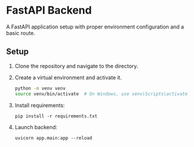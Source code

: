 # FastAPI Backend

A FastAPI application setup with proper environment configuration and a basic route.

## Setup

1. Clone the repository and navigate to the directory.
2. Create a virtual environment and activate it.
   ```bash
   python -m venv venv
   source venv/bin/activate  # On Windows, use venv\Scripts\activate
   ```
3. Install requirements:
   ```
   pip install -r requirements.txt
   ```

4. Launch backend:
   ```
   uvicorn app.main:app --reload
   ```